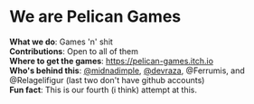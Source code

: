 # We are Pelican Games

**What we do**: Games 'n' shit  
**Contributions**: Open to all of them  
**Where to get the games**: https://pelican-games.itch.io  
**Who's behind this**: [@midnadimple](https://github.com/midnadimple), [@devraza](https://github.com/devraza),
@Ferrumis, and @Relagelifigur (last two don't have github accounts)  
**Fun fact**: This is our fourth (i think) attempt at this.


